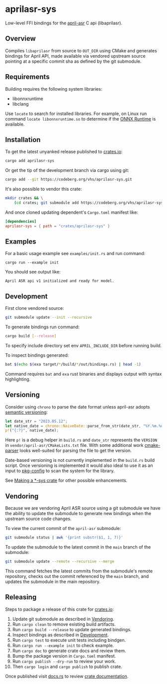 # aprilasr-sys

Low-level FFI bindings for the [april-asr](https://github.com/abb128/april-asr) C api (libaprilasr).

## Overview

Compiles `libaprilasr` from source to `OUT_DIR` using CMake and generates bindings for April API, made available via vendored upstream source pointing at a specific commit sha as defined by the git submodule.

## Requirements

Building requires the following system libraries:

- libonnxruntime
- libclang

Use `locate` to search for installed libraries. For example, on Linux run command `locate libonnxruntime.so` to determine if the [ONNX Runtime](https://onnxruntime.ai/) is available.

## Installation

To get the latest unyanked release published to [crates.io]:

```sh
cargo add aprilasr-sys
```

Or get the tip of the development branch via cargo using git:

```sh
cargo add --git https://codeberg.org/vhs/aprilasr-sys.git
```

It's also possible to vendor this crate:

```sh
mkdir crates && \
    (cd crates; git submodule add https://codeberg.org/vhs/aprilasr-sys)
```

And once cloned updating dependent's `Cargo.toml` manifest like:

```toml
[dependencies]
aprilasr-sys = { path = "crates/aprilasr-sys" }
```

## Examples

For a basic usage example see `examples/init.rs` and run command:

```
cargo run --example init
```

You should see output like:

```term
April ASR api v1 initialized and ready for model.
```

## Development

First clone vendored source:

```sh
git submodule update --init --recursive
```

To generate bindings run command:

```sh
cargo build [--release]
```

To specify include directory set env `APRIL_INCLUDE_DIR` before running build.

To inspect bindings generated:

```sh
bat $(echo $(exa target/*/build/*/out/bindings.rs) | head -1)
```

Command requires `bat` and `exa` rust binaries and displays output with syntax highlighting.

## Versioning

Consider using `chrono` to parse the date format unless april-asr adopts [semantic versioning](https://semver.org/):

```rust
let date_str = "2023.05.12";
let native_date = chrono::NaiveDate::parse_from_str(date_str, "%Y.%m.%d");
p!("{:?}", native_date);
```

Here `p!` is a debug helper in `build.rs` and `date_str` represents the `VERSION` in `vendor/april-asr/CMakeLists.txt` file. With some additional work [cmake-parser](https://crates.io/crates/cmake-parser) looks well-suited for parsing the file to get the version.

Date-based versioning is not currently implemented in the `build.rs` build script. Once versioning is implemented it would also ideal to use it as an input to [pkg-config](https://crates.io/crates/pkg-config) to scan the system for the library.

See [Making a \*-sys crate](https://kornel.ski/rust-sys-crate) for other possible enhancements.

## Vendoring

Because we are vendoring April ASR source using a git submodule we have the ability to update the submodule to generate new bindings when the upstream source code changes.

To view the current commit of the `april-asr` submodule:

```sh
git submodule status | awk '{print substr($1, 1, 7)}'
```

To update the submodule to the latest commit in the `main` branch of the submodule:

```sh
git submodule update --remote --recursive --merge
```

This command fetches the latest commits from the submodule's remote repository, checks out the commit referenced by the `main` branch, and updates the submodule in the main repository.

## Releasing

Steps to package a release of this crate for [crates.io]:

1. Update git submodule as described in [Vendoring](#vendoring).
1. Run `cargo clean` to remove existing build artifacts.
1. Run `cargo build --release` to update generated bindings.
1. Inspect bindings as described in [Development](#development).
1. Run `cargo test` to execute unit tests including bindgen.
1. Run `cargo run --example init` to check example.
1. Run `cargo doc` to generate crate docs and review them.
1. Bump the package version in `Cargo.toml` manifest.
1. Run `cargo publish --dry-run` to review your work.
1. Then `cargo login` and `cargo publish` to publish crate.

Once published visit [docs.rs] to review [crate documentation](https://docs.rs/aprilasr-sys/).

[crates.io]: https://crates.io/
[docs.rs]: https://docs.rs/

